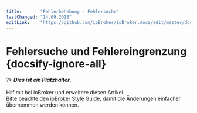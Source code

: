 ```yaml
---
title:       "Fehlerbehebung - Fehlersuche"
lastChanged: "14.09.2018"
editLink:    "https://github.com/ioBroker/ioBroker.docs/edit/master/docs/trouble/search.md"
---
```


# Fehlersuche und Fehlereingrenzung {docsify-ignore-all}

?> ***Dies ist ein Platzhalter***.
   <br><br>
   Hilf mit bei ioBroker und erweitere diesen Artikel.  
   Bitte beachte den [ioBroker Style Guide](community/styleguidedoc), 
   damit die Änderungen einfacher übernommen werden können.
